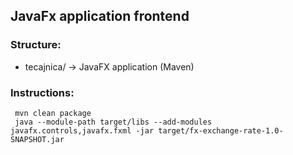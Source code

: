 ## JavaFx application frontend

### Structure:
- tecajnica/  -> JavaFX application (Maven)

### Instructions:
```
 mvn clean package
 java --module-path target/libs --add-modules javafx.controls,javafx.fxml -jar target/fx-exchange-rate-1.0-SNAPSHOT.jar
```

